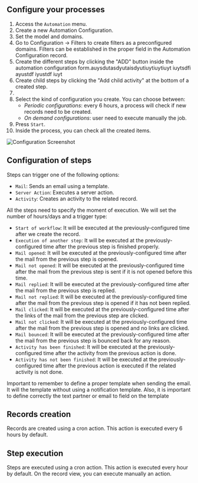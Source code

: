 Configure your processes
------------------------

1. Access the `Automation` menu.
2. Create a new Automation Configuration.
3. Set the model and domains.
4. Go to Configuration -> Filters to create filters as a preconfigured domains.
  Filters can be established in the proper field in the Automation Configuration record.
5. Create the different steps by clicking the "ADD" button inside the automation configuration form.auysdutasdyutaisdyutiuytiuytiuyt iuytsdfi ayustdf iyustdf iuyt 
6. Create child steps by clicking the "Add child activity" at the bottom of a created step.
7.
8. Select the kind of configuration you create. You can choose between:
    * *Periodic configurations*: every 6 hours, a process will check if new records need to be created.
    * *On demand configurations*: user need to execute manually the job.
9. Press `Start`.
10. Inside the process, you can check all the created items.

![Configuration Screenshot](./static/description/configuration.png)

Configuration of steps
---------------------------

Steps can trigger one of the following options:

- `Mail`: Sends an email using a template.
- `Server Action`: Executes a server action.
- `Activity`: Creates an activity to the related record.

All the steps need to specify the moment of execution. We will set the number of hours/days and a trigger type:

- `Start of workflow`: It will be executed at the previously-configured time after we create the record.
- `Execution of another step`: It will be executed at the previously-configured time after the previous step is finished properly.
- `Mail opened`: It will be executed at the previously-configured time after the mail from the previous step is opened.
- `Mail not opened`: It will be executed at the previously-configured time after the mail from the previous step is sent if it is not opened before this time.
- `Mail replied`: It will be executed at the previously-configured time after the mail from the previous step is replied.
- `Mail not replied`: It will be executed at the previously-configured time after the mail from the previous step is opened if it has not been replied.
- `Mail clicked`: It will be executed at the previously-configured time after the links of the mail from the previous step are clicked.
- `Mail not clicked`: It will be executed at the previously-configured time after the mail from the previous step is opened and no links are clicked.
- `Mail bounced`: It will be executed at the previously-configured time after the mail from the previous step is bounced back for any reason.
- `Activity has been finished`: It will be executed at the previously-configured time after the activity from the previous action is done.
- `Activity has not been finished`: It will be executed at the previously-configured time after the previous action is executed if the related activity is not done.

Important to remember to define a proper template when sending the email.
It will the template without using a notification template.
Also, it is important to define correctly the text partner or email to field on the template

Records creation
----------------

Records are created using a cron action. This action is executed every 6 hours by default.

Step execution
------------------

Steps are executed using a cron action. This action is executed every hour by default.
On the record view, you can execute manually an action.
